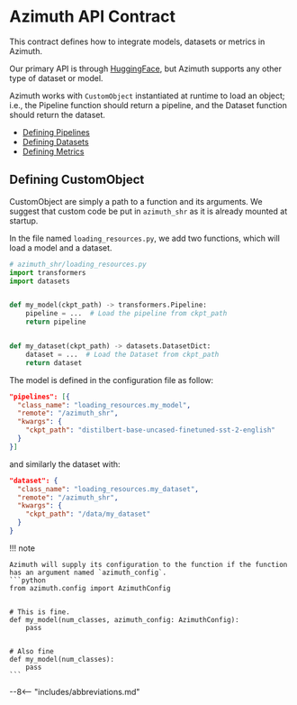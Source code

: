 # Azimuth API Contract

This contract defines how to integrate models, datasets or metrics in Azimuth.

Our primary API is through [HuggingFace](https://huggingface.co/), but Azimuth supports any other type of dataset or model.

Azimuth works with `CustomObject` instantiated at runtime to load an object; i.e., the Pipeline function should
return a pipeline, and the Dataset function should return the dataset.

* [Defining Pipelines](pipeline.md)
* [Defining Datasets](dataset.md)
* [Defining Metrics](metric.md)

## Defining CustomObject

CustomObject are simply a path to a function and its arguments.
We suggest that custom code be put in `azimuth_shr` as it is already mounted at startup.

In the file named `loading_resources.py`, we add two functions, which will load a model and a dataset.

```python
# azimuth_shr/loading_resources.py
import transformers
import datasets


def my_model(ckpt_path) -> transformers.Pipeline:
    pipeline = ...  # Load the pipeline from ckpt_path
    return pipeline


def my_dataset(ckpt_path) -> datasets.DatasetDict:
    dataset = ...  # Load the Dataset from ckpt_path
    return dataset
```

The model is defined in the configuration file as follow:

```json
"pipelines": [{
  "class_name": "loading_resources.my_model",
  "remote": "/azimuth_shr",
  "kwargs": {
    "ckpt_path": "distilbert-base-uncased-finetuned-sst-2-english"
  }
}]
```

and similarly the dataset with:

```json
"dataset": {
  "class_name": "loading_resources.my_dataset",
  "remote": "/azimuth_shr",
  "kwargs": {
    "ckpt_path": "/data/my_dataset"
  }
}
```

!!! note

    Azimuth will supply its configuration to the function if the function has an argument named `azimuth_config`.
    ```python
    from azimuth.config import AzimuthConfig


    # This is fine.
    def my_model(num_classes, azimuth_config: AzimuthConfig):
        pass


    # Also fine
    def my_model(num_classes):
        pass
    ```

--8<-- "includes/abbreviations.md"
